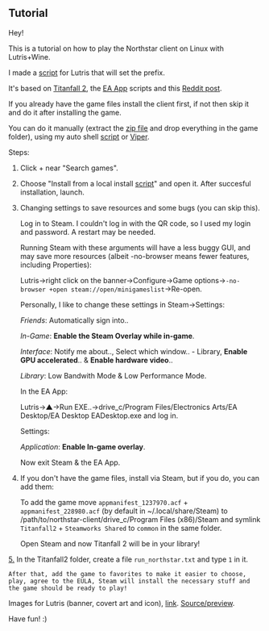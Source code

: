 ## Tutorial
Hey!

This is a tutorial on how to play the Northstar client on Linux with Lutris+Wine.

I made a [script](https://github.com/begin-theadventure/lutris-scripts/releases/tag/Northstar) for Lutris that will set the prefix.

It's based on [Titanfall 2](https://lutris.net/games/titanfall-2), the [EA App](https://lutris.net/games/ea-desktop) scripts and this [Reddit post](https://www.reddit.com/r/linux_gaming/comments/qhq3pn/ea_desktop_finally_working).

If you already have the game files install the client first, if not then skip it and do it after installing the game.

You can do it manually (extract the [zip file](https://github.com/R2Northstar/Northstar/releases) and drop everything in the game folder), using my auto shell [script](https://github.com/begin-theadventure/northstar-upllers/releases) or [Viper](https://github.com/0neGal/viper/releases).

Steps:

1. Click + near "Search games".
2. Choose "Install from a local install [script](https://github.com/begin-theadventure/lutris-scripts/releases/download/Northstar/northstar-client-steam-ea-app.json)" and open it. After succesful installation, launch.
3. Changing settings to save resources and some bugs (you can skip this).

    Log in to Steam. I couldn't log in with the QR code, so I used my login and password. A restart may be needed.

    Running Steam with these arguments will have a less buggy GUI, and may save more resources (albeit -no-browser means fewer features, including Properties):

    Lutris->right click on the banner->Configure->Game options->`-no-browser +open steam://open/minigameslist`->Re-open.

    Personally, I like to change these settings in Steam->Settings:

    _Friends_: Automatically sign into..

    _In-Game_: **Enable the Steam Overlay while in-game**.

    _Interface_: Notify me about.., Select which window.. - Library, **Enable GPU accelerated**.. & **Enable hardware video**..

    _Library_: Low Bandwith Mode & Low Performance Mode.

    In the EA App:

    Lutris->▲->Run EXE..->drive_c/Program Files/Electronics Arts/EA Desktop/EA Desktop EADesktop.exe and log in.

    Settings:

    _Application_: **Enable In-game overlay**.

    Now exit Steam & the EA App.

4. If you don't have the game files, install via Steam, but if you do, you can add them:

    To add the game move `appmanifest_1237970.acf` + `appmanifest_228980.acf` (by default in ~/.local/share/Steam) to /path/to/northstar-client/drive_c/Program Files (x86)/Steam and symlink `Titanfall2` + `Steamworks Shared` to `common` in the same folder.

    Open Steam and now Titanfall 2 will be in your library!

[5.](https://github.com/R2Northstar/NorthstarLauncher/pull/19) In the Titanfall2 folder, create a file `run_northstar.txt` and type `1` in it.

    After that, add the game to favorites to make it easier to choose, play, agree to the EULA, Steam will install the necessary stuff and the game should be ready to play!

Images for Lutris (banner, covert art and icon), [link](https://github.com/begin-theadventure/lutris-scripts/tree/main/lutris-scripts/Northstar/images/NorthstarImagesLutris#readme). [Source/preview](https://github.com/R2NorthstarTools/NorthstarLogo).

Have fun! :)
